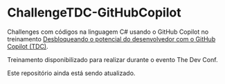 # ChallengeTDC-GitHubCopilot
Challenges com códigos na linguagem C# usando o GitHub Copilot no treinamento [Desbloqueando o potencial do desenvolvedor com o GitHub Copilot (TDC)](https://learn.microsoft.com/en-us/collections/w2kyao7pjp4k8g?sharingId=81BD9974A8BFFD25).

Treinamento disponibilizado para realizar durante o evento The Dev Conf. 

Este repositório ainda está sendo atualizado.
